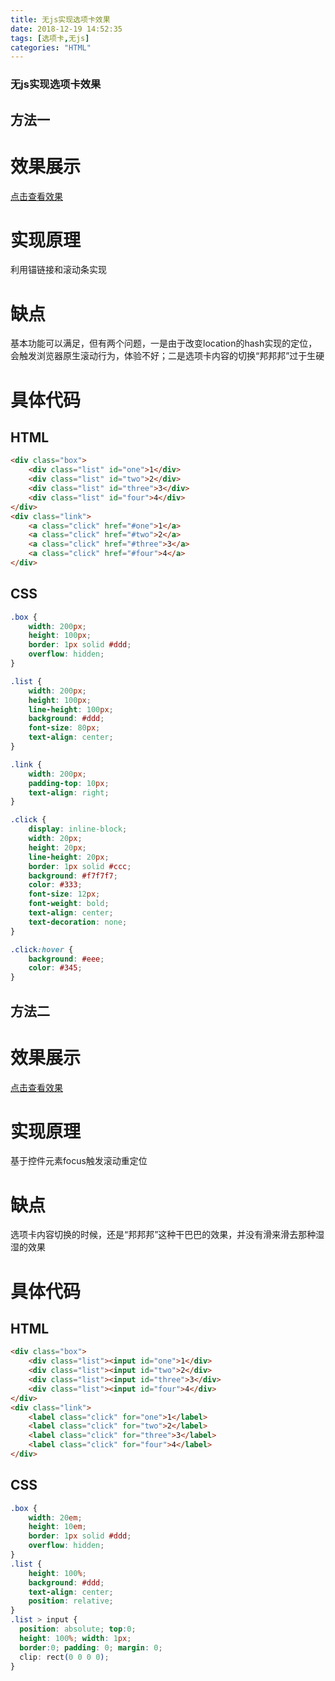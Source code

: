 ```yaml
---
title: 无js实现选项卡效果
date: 2018-12-19 14:52:35
tags: [选项卡,无js]
categories: "HTML"
---
```


### 无js实现选项卡效果

## 方法一
# 效果展示
[点击查看效果](/dome1/)

# 实现原理
利用锚链接和滚动条实现

# 缺点
基本功能可以满足，但有两个问题，一是由于改变location的hash实现的定位，会触发浏览器原生滚动行为，体验不好；二是选项卡内容的切换“邦邦邦”过于生硬
<!-- more -->
# 具体代码
## HTML
```HTML
<div class="box">
	<div class="list" id="one">1</div>
    <div class="list" id="two">2</div>
    <div class="list" id="three">3</div>
    <div class="list" id="four">4</div>
</div>
<div class="link">
    <a class="click" href="#one">1</a>
    <a class="click" href="#two">2</a>
    <a class="click" href="#three">3</a>
    <a class="click" href="#four">4</a>
</div>

```

## CSS

```CSS
.box {
	width: 200px;
	height: 100px;
	border: 1px solid #ddd;
	overflow: hidden;
}

.list {
	width: 200px;
	height: 100px;
	line-height: 100px;
	background: #ddd;
	font-size: 80px;
	text-align: center;
}

.link {
	width: 200px;
	padding-top: 10px;
	text-align: right;
}

.click {
	display: inline-block;
	width: 20px;
	height: 20px;
	line-height: 20px;
	border: 1px solid #ccc;
	background: #f7f7f7;
	color: #333;
	font-size: 12px;
	font-weight: bold;
	text-align: center;
	text-decoration: none;
}

.click:hover {
	background: #eee;
	color: #345;
}

```

## 方法二
# 效果展示
[点击查看效果](https://hakunamatata052.github.io/blog/example/2.html)

# 实现原理
基于控件元素focus触发滚动重定位

# 缺点
选项卡内容切换的时候，还是“邦邦邦”这种干巴巴的效果，并没有滑来滑去那种湿湿的效果

# 具体代码
## HTML
```HTML
<div class="box">
    <div class="list"><input id="one">1</div>
    <div class="list"><input id="two">2</div>
    <div class="list"><input id="three">3</div>
    <div class="list"><input id="four">4</div>
</div>
<div class="link">
    <label class="click" for="one">1</label>
    <label class="click" for="two">2</label>
    <label class="click" for="three">3</label>
    <label class="click" for="four">4</label>
</div>

```

## CSS

```CSS
.box {
    width: 20em;
    height: 10em;
    border: 1px solid #ddd;
    overflow: hidden;
}
.list {
    height: 100%;
    background: #ddd;
    text-align: center;
    position: relative;
}
.list > input { 
  position: absolute; top:0; 
  height: 100%; width: 1px;
  border:0; padding: 0; margin: 0;
  clip: rect(0 0 0 0);
}

```
